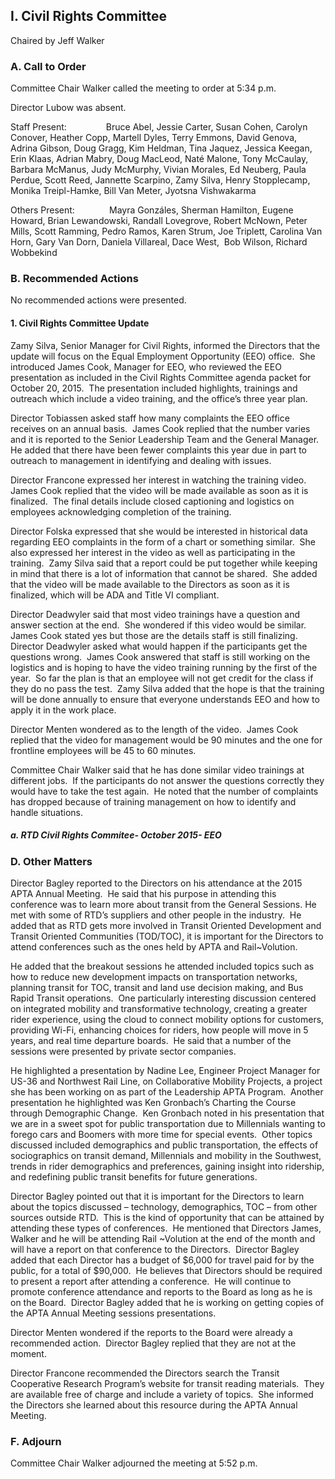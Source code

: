 ## I. Civil Rights Committee

Chaired by Jeff Walker

### A. Call to Order

Committee Chair Walker called the meeting to order at 5:34 p.m.

Director Lubow was absent.

Staff Present:                Bruce Abel, Jessie Carter, Susan Cohen, Carolyn Conover, Heather Copp, Martell Dyles, Terry Emmons, David Genova, Adrina Gibson, Doug Gragg, Kim Heldman, Tina Jaquez, Jessica Keegan, Erin Klaas, Adrian Mabry, Doug MacLeod, Naté Malone, Tony McCaulay, Barbara McManus, Judy McMurphy, Vivian Morales, Ed Neuberg, Paula Perdue, Scott Reed, Jannette Scarpino, Zamy Silva, Henry Stopplecamp, Monika Treipl-Hamke, Bill Van Meter, Jyotsna Vishwakarma

Others Present:              Mayra Gonzáles, Sherman Hamilton, Eugene Howard, Brian Lewandowski, Randall Lovegrove, Robert McNown, Peter Mills, Scott Ramming, Pedro Ramos, Karen Strum, Joe Triplett, Carolina Van Horn, Gary Van Dorn, Daniela Villareal, Dace West,  Bob Wilson, Richard Wobbekind

### B. Recommended Actions

No recommended actions were presented.

#### 1. Civil Rights Committee Update

Zamy Silva, Senior Manager for Civil Rights, informed the Directors that the update will focus on the Equal Employment Opportunity (EEO) office.  She introduced James Cook, Manager for EEO, who reviewed the EEO presentation as included in the Civil Rights Committee agenda packet for October 20, 2015.  The presentation included highlights, trainings and outreach which include a video training, and the office’s three year plan.

Director Tobiassen asked staff how many complaints the EEO office receives on an annual basis.  James Cook replied that the number varies and it is reported to the Senior Leadership Team and the General Manager.  He added that there have been fewer complaints this year due in part to outreach to management in identifying and dealing with issues.

Director Francone expressed her interest in watching the training video.  James Cook replied that the video will be made available as soon as it is finalized.  The final details include closed captioning and logistics on employees acknowledging completion of the training.

Director Folska expressed that she would be interested in historical data regarding EEO complaints in the form of a chart or something similar.  She also expressed her interest in the video as well as participating in the training.  Zamy Silva said that a report could be put together while keeping in mind that there is a lot of information that cannot be shared.  She added that the video will be made available to the Directors as soon as it is finalized, which will be ADA and Title VI compliant.

Director Deadwyler said that most video trainings have a question and answer section at the end.  She wondered if this video would be similar.  James Cook stated yes but those are the details staff is still finalizing.  Director Deadwyler asked what would happen if the participants get the questions wrong.  James Cook answered that staff is still working on the logistics and is hoping to have the video training running by the first of the year.  So far the plan is that an employee will not get credit for the class if they do no pass the test.  Zamy Silva added that the hope is that the training will be done annually to ensure that everyone understands EEO and how to apply it in the work place.

Director Menten wondered as to the length of the video.  James Cook replied that the video for management would be 90 minutes and the one for frontline employees will be 45 to 60 minutes.

Committee Chair Walker said that he has done similar video trainings at different jobs.  If the participants do not answer the questions correctly they would have to take the test again.  He noted that the number of complaints has dropped because of training management on how to identify and handle situations.

##### a. RTD Civil Rights Commitee- October 2015- EEO

### D. Other Matters

Director Bagley reported to the Directors on his attendance at the 2015 APTA Annual Meeting.  He said that his purpose in attending this conference was to learn more about transit from the General Sessions. He met with some of RTD’s suppliers and other people in the industry.  He added that as RTD gets more involved in Transit Oriented Development and Transit Oriented Communities (TOD/TOC), it is important for the Directors to attend conferences such as the ones held by APTA and Rail~Volution.

He added that the breakout sessions he attended included topics such as how to reduce new development impacts on transportation networks, planning transit for TOC, transit and land use decision making, and Bus Rapid Transit operations.  One particularly interesting discussion centered on integrated mobility and transformative technology, creating a greater rider experience, using the cloud to connect mobility options for customers, providing Wi-Fi, enhancing choices for riders, how people will move in 5 years, and real time departure boards.  He said that a number of the sessions were presented by private sector companies.

He highlighted a presentation by Nadine Lee, Engineer Project Manager for US-36 and Northwest Rail Line, on Collaborative Mobility Projects, a project she has been working on as part of the Leadership APTA Program.  Another presentation he highlighted was Ken Gronbach’s Charting the Course through Demographic Change.  Ken Gronbach noted in his presentation that we are in a sweet spot for public transportation due to Millennials wanting to forego cars and Boomers with more time for special events.  Other topics discussed included demographics and public transportation, the effects of sociographics on transit demand, Millennials and mobility in the Southwest, trends in rider demographics and preferences, gaining insight into ridership, and redefining public transit benefits for future generations.

Director Bagley pointed out that it is important for the Directors to learn about the topics discussed – technology, demographics, TOC – from other sources outside RTD.  This is the kind of opportunity that can be attained by attending these types of conferences.  He mentioned that Directors James, Walker and he will be attending Rail ~Volution at the end of the month and will have a report on that conference to the Directors.  Director Bagley added that each Director has a budget of $6,000 for travel paid for by the public, for a total of $90,000.  He believes that Directors should be required to present a report after attending a conference.  He will continue to promote conference attendance and reports to the Board as long as he is on the Board.  Director Bagley added that he is working on getting copies of the APTA Annual Meeting sessions presentations.

Director Menten wondered if the reports to the Board were already a recommended action.  Director Bagley replied that they are not at the moment.

Director Francone recommended the Directors search the Transit Cooperative Research Program’s website for transit reading materials.  They are available free of charge and include a variety of topics.  She informed the Directors she learned about this resource during the APTA Annual Meeting.

### F. Adjourn

Committee Chair Walker adjourned the meeting at 5:52 p.m.